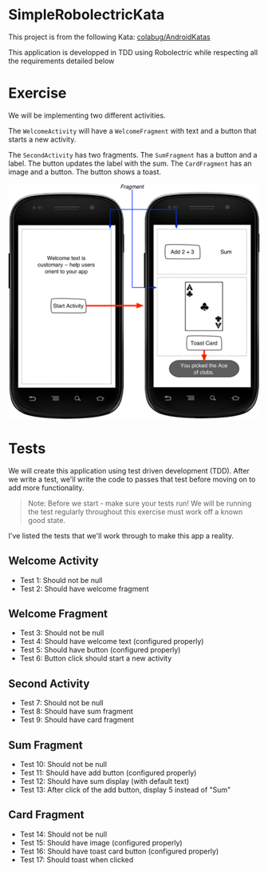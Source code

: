 # SimpleRobolectricKata

This project is from the following Kata: [colabug/AndroidKatas](https://github.com/colabug/AndroidKatas/tree/simple1)

This application  is developped in TDD using Robolectric while respecting all the requirements detailed below

# Exercise

We will be implementing two different activities.

The `WelcomeActivity` will have a `WelcomeFragment` with text and a button that starts a new activity.

The `SecondActivity` has two fragments. The `SumFragment` has a button and a label. The button updates the label with the sum. The `CardFragment` has an image and a button. The button shows a toast.

![Run Configuration](images/simple1.png)

# Tests

We will create this application using test driven development (TDD). After we write a test, we'll write the code to passes that test before moving on to add more functionality.

> Note: Before we start - make sure your tests run! We will be running the test regularly throughout this exercise must work off a known good state.

I've listed the tests that we'll work through to make this app a reality.

## Welcome Activity

* Test 1: Should not be null
* Test 2: Should have welcome fragment

## Welcome Fragment

* Test 3: Should not be null
* Test 4: Should have welcome text (configured properly)
* Test 5: Should have button (configured properly)
* Test 6: Button click should start a new activity

## Second Activity

* Test 7: Should not be null
* Test 8: Should have sum fragment
* Test 9: Should have card fragment

## Sum Fragment

* Test 10: Should not be null
* Test 11: Should have add button (configured properly)
* Test 12: Should have sum display (with default text)
* Test 13: After click of the add button, display 5 instead of "Sum"

## Card Fragment

* Test 14: Should not be null
* Test 15: Should have image (configured properly)
* Test 16: Should have toast card button (configured properly)
* Test 17: Should toast when clicked

